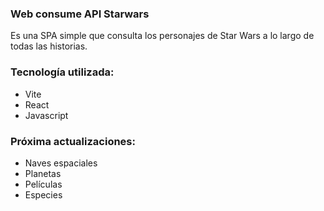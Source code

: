 ### Web consume API Starwars

Es una SPA simple que consulta los personajes de
Star Wars a lo largo de todas las historias.

### Tecnología utilizada:

* Vite
* React
* Javascript

### Próxima actualizaciones:

* Naves espaciales
* Planetas
* Películas
* Especies
